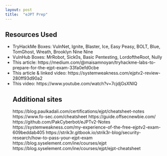 ```yaml
---
layout: post
title:  "eJPT Prep"
---
```


<H2>Resources Used</H2>
<ul>
<li>TryHackMe Boxes: VulnNet, Ignite, Blaster, Ice, Easy Peasy, BOLT, Blue, TomGhost, Wreath, Brooklyn Nine Nine</li>
<li>VulnHub Boxes: MrRobot, Sick0s, Basic Pentesting, LordoftheRoot, Nully</li>

<li>This article: https://medium.com/@maisamnoyan/tryhackme-labs-to-prepare-for-the-ejpt-exam-33fa0efd0cbe</li>
<li>This article & linked video: https://systemweakness.com/ejptv2-review-280ff93d90a2</li>
<li>This video: https://www.youtube.com/watch?v=7cjdjGsXNIQ</li>

<H2>Additional sites</H2>
https://blog.paulkadali.com/certifications/ejpt/cheatsheet-notes
https://www.fo-sec.com/cheatsheet
https://guide.offsecnewbie.com/
https://github.com/PakCyberbot/eJPTv2-Notes
https://systemweakness.com/my-experience-of-the-free-ejptv2-exam-609beddab405
https://strik3r.gitbook.io/strik3r-blog/security-research/how-to-pass-your-ejpt-exam 
https://blog.syselement.com/ine/courses/ejpt
https://blog.syselement.com/ine/courses/ejpt/ejpt-cheatsheet